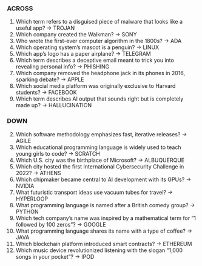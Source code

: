 ### ACROSS
1. Which term refers to a disguised piece of malware that looks like a useful app? -> TROJAN
3. Which company created the Walkman? -> SONY
4. Who wrote the first-ever computer algorithm in the 1800s? -> ADA
6. Which operating system’s mascot is a penguin? -> LINUX
8. Which app’s logo has a paper airplane? -> TELEGRAM
10. Which term describes a deceptive email meant to trick you into revealing personal info? -> PHISHING
12. Which company removed the headphone jack in its phones in 2016, sparking debate? -> APPLE
15. Which social media platform was originally exclusive to Harvard students? -> FACEBOOK
17. Which term describes AI output that sounds right but is completely made up? -> HALLUCINATION
### DOWN
2. Which software methodology emphasizes fast, iterative releases? -> AGILE
3. Which educational programming language is widely used to teach young girls to code? -> SCRATCH
4. Which U.S. city was the birthplace of Microsoft? -> ALBUQUERQUE
5. Which city hosted the first International Cybersecurity Challenge in 2022? -> ATHENS
7. Which chipmaker became central to AI development with its GPUs? -> NVIDIA
9. What futuristic transport ideas use vacuum tubes for travel? -> HYPERLOOP
11. What programming language is named after a British comedy group? -> PYTHON
13. Which tech company’s name was inspired by a mathematical term for “1 followed by 100 zeros”? -> GOOGLE
14. What programming language shares its name with a type of coffee? -> JAVA
16. Which blockchain platform introduced smart contracts? -> ETHEREUM
18. Which music device revolutionized listening with the slogan “1,000 songs in your pocket”? -> IPOD
